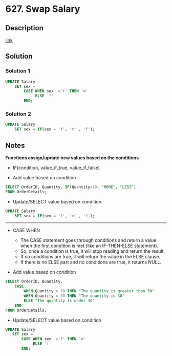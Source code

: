 # 627. Swap Salary

## Description

[link](https://leetcode.com/problems/swap-salary/)


## Solution

### Solution 1
```SQL
UPDATE Salary
    SET sex = 
        CASE WHEN sex  ='f' THEN 'm'
             ELSE 'f'
        END;
```

### Solution 2
```SQL
UPDATE Salary
    SET sex = IF(sex = 'f', 'm' , 'f');
```

## Notes

**Functions assign/update new values based on the conditions**

* IF(condition, value_if_true, value_if_false)

* Add value based on condition
```SQL
SELECT OrderID, Quantity, IF(Quantity=10, "MORE", "LESS")
FROM OrderDetails;
```
* Update/SELECT value based on condition
```SQL
UPDATE Salary
    SET sex = IF(sex = 'f', 'm' , 'f');
```
-----
* CASE WHEN 
  - The CASE statement goes through conditions and return a value when the first condition is met (like an IF-THEN-ELSE statement). 
  - So, once a condition is true, it will stop reading and return the result.
  - If no conditions are true, it will return the value in the ELSE clause.
  - If there is no ELSE part and no conditions are true, it returns NULL.

* Add value based on condition
```SQL
SELECT OrderID, Quantity,
	CASE
	    WHEN Quantity > 30 THEN "The quantity is greater than 30"
	    WHEN Quantity = 30 THEN "The quantity is 30"
	    ELSE "The quantity is under 30"
	END
FROM OrderDetails;
```
* Update/SELECT value based on condition
 ```SQL
UPDATE Salary
    SET sex = 
        CASE WHEN sex  ='f' THEN 'm'
             ELSE 'f'
        END;
```
